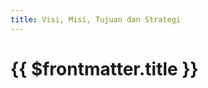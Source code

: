 ```yaml
---
title: Visi, Misi, Tujuan dan Strategi
---
```


# {{ $frontmatter.title }}

<!--@include: ../indikator/3-6.md-->
